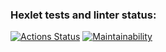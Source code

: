 ### Hexlet tests and linter status:
[![Actions Status](https://github.com/SergeyKapinus/python-project-lvl1/workflows/hexlet-check/badge.svg)](https://github.com/SergeyKapinus/python-project-lvl1/actions)
[![Maintainability](https://api.codeclimate.com/v1/badges/df66c0cbbeca7d822f23/maintainability)](https://codeclimate.com/github/SergeyKapinus/python-project-lvl1//maintainability)
<script async id="asciicast-1WwYP3FCfP87ra5ljkhifCX1Y" src="https://asciinema.org/a/1WwYP3FCfP87ra5ljkhifCX1Y.js"></script>
